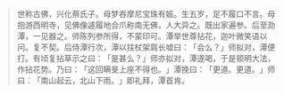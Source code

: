 
> 世称古佛，兴化蔡氏子。母梦吞摩尼宝珠有娠。生五岁，足不履口不言。母抱游西明寺，见佛像遽履地合爪称南无佛，人大异之。既出家遍参。后至泐潭，一见器之。师陈列参所得，不蒙印可。潭举世尊拈花，迦叶微笑语以问。复不契。后侍潭行次，潭以拄杖架肩长嘘曰：​「会么？​」师拟对，潭便打。有顷复拈草示之曰：​「是甚么？​」师亦拟对，潭遂喝，于是顿明大法，作拈花势。乃曰：​「这回瞒旻上座不得也。​」潭挽曰：​「更道。更道。​」师曰：​「南山起云，北山下雨。​」即礼拜，潭首肯。
